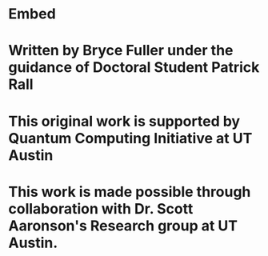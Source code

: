 # Embed

# Written by Bryce Fuller under the guidance of Doctoral Student Patrick Rall
# This original work is supported by Quantum Computing Initiative at UT Austin
# This work is made possible through collaboration with Dr. Scott Aaronson's Research group at UT Austin.
